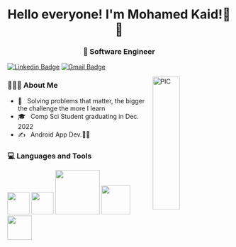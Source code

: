 <h1 align="center">Hello everyone! I'm Mohamed Kaid!👋👋 </h1>
<h3 align="center">🚀 Software Engineer</h3>
<div>
  
  [![Linkedin Badge](https://img.shields.io/badge/-MohamedKaid-blue?style=flat-square&logo=Linkedin&logoColor=white&link=https://www.linkedin.com/in/mohamed-kaid-moe1996/)](https://www.linkedin.com/in/mohamed-kaid-moe1996/)   [![Gmail Badge](https://img.shields.io/badge/-mk.mohamedkaid@gmail.com-c14438?style=flat-square&logo=Gmail&logoColor=white&link=mailto:mk.mohamedkaid@gmail.com)](mailto:mk.mohamedkaid@gmail.com)

  
<img width = "35%" align="right" alt="PIC" height="300px" src="https://media.giphy.com/media/scZPhLqaVOM1qG4lT9/giphy.gif" />
  
  
  
  
  
<div align="left"> 
  <h3> 👨🏻‍💻 About Me </h3>

  - 🚀 &nbsp; Solving problems that matter, the bigger the challenge the more I learn
  - 🎓 &nbsp; Comp Sci Student graduating in Dec. 2022
  - ✍️ &nbsp; Android App Dev.👨‍💻 
</div> 
</div>

<div>
  <h3> 💻 Languages and Tools </h3>
  <p>
   <img src="https://i.giphy.com/media/LMt9638dO8dftAjtco/200.webp"   width="50">
    <img src="https://i.giphy.com/media/IdyAQJVN2kVPNUrojM/200.webp" width="50">
    <img src="https://media.giphy.com/media/kH1DBkPNyZPOk0BxrM/giphy.gif" width="100">
    <img src="https://brandslogos.com/wp-content/uploads/images/large/java-logo-1.png" width="65">
    <img src="https://brandslogos.com/wp-content/uploads/images/large/c-logo.png" width="55">
  <p>
</div> 
